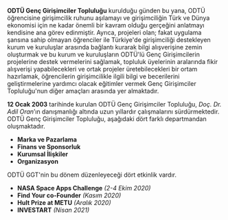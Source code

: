 **ODTÜ Genç Girişimciler Topluluğu** kurulduğu günden bu yana, ODTÜ öğrencisine girişimcilik
ruhunu aşılamayı ve girişimciliğin Türk ve Dünya ekonomisi için ne kadar önemli bir kavram olduğu
gerçeğini anlatmayı kendisine ana görev edinmiştir. Ayrıca, projeleri olan; fakat uygulama şansına
sahip olmayan öğrenciler ile Türkiye'de girişimciliği destekleyen kurum ve kuruluşlar arasında
bağlantı kurarak bilgi alışverişine zemin oluşturmak ve bu kurum ve kuruluşların ODTÜ'lü Genç
Girişimcilerin projelerine destek vermelerini sağlamak, topluluk üyelerinin aralarında fikir
alışverişi yapabilecekleri ve ortak projeler üretebilecekleri bir ortam hazırlamak, öğrencilerin
girişimcilikle ilgili bilgi ve becerilerini geliştirmelerine yardımcı olacak eğitimler vermek Genç
Girişimciler Topluluğu'nun diğer amaçları arasında yer almaktadır.

**12 Ocak 2003** tarihinde kurulan ODTÜ Genç Girişimciler Topluluğu, *Doç. Dr. Adil Oran*’ın 
danışmanlığı altında uzun yıllardır çalışmalarını sürdürmektedir. ODTÜ Genç Girişimciler
Topluluğu, aşağıdaki dört farklı departmandan oluşmaktadır.

- **Marka ve Pazarlama**
- **Finans ve Sponsorluk**
- **Kurumsal İlişkiler**
- **Organizasyon**

ODTÜ GGT'nin bu dönem düzenleyeceği dört etkinlik vardır.
 - **NASA Space Apps Challenge** *(2-4 Ekim 2020)*
 - **Find Your co-Founder** *(Kasım 2020)*
 - **Hult Prize at METU** *(Aralık 2020)*
 - **INVESTART** *(Nisan 2021)*